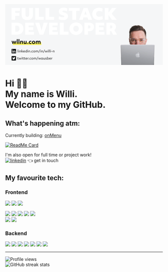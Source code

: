 ![alt text](./readme-banner.png)
<br/>

# Hi 👋🏼 <br/> My name is Willi. <br/>Welcome to my GitHub.

## **What's happening atm:**

Currently building: <a href="http://on-menu.de" target="_blank">onMenu</a>

[![ReadMe Card](https://github-readme-stats.vercel.app/api/pin/?username=willi-nuechterlein&repo=on-menu)](https://github.com/willi-nuechterlein/on-menu)

I'm also open for full time or project work!\
[<img src='https://cdn.jsdelivr.net/npm/simple-icons@3.0.1/icons/linkedin.svg' alt='linkedin' height='40'>](https://www.linkedin.com/in/willi-n/)
👈 get in touch

<!-- Currently working on: -->

## **My favourite tech:**

<h3>Frontend</h3>

![](https://img.shields.io/badge/-React-45b8d8?style=flat-square&logo=react&logoColor=white)
![](https://img.shields.io/badge/-Gatsby-663399?style=flat-square&logo=Gatsby&logoColor=white)
![](https://img.shields.io/badge/-mobX-FB7A24?style=flat-square&l&logoColor=white)

<!-- ![](https://img.shields.io/badge/-Vue.js-38B2AC?style=flat-square&logo=Vue.js&logoColor=white)\ -->

![](https://img.shields.io/badge/-Styled_Components-db7092?style=flat-square&logo=styled-components&logoColor=white)
![](https://img.shields.io/badge/-TailwindCSS-38B2A8?style=flat-square&logo=Tailwind-CSS&logoColor=white)
![](https://img.shields.io/badge/-Sass-CC6699?style=flat-square&logo=Sass&logoColor=white)
![](https://img.shields.io/badge/-MaterialUI-0081CB?style=flat-square&logo=Material-UI&logoColor=white)
![](https://img.shields.io/badge/CSS3-1572B6?style=flat-square&logo=CSS3&logoColor=white)\
![](https://img.shields.io/badge/JavaScript-F7DF1E?style=flat-square&logo=JavaScript&logoColor=black)
![](https://img.shields.io/badge/jQuery-0769AD?style=flat-square&logo=jQuery&logoColor=white)

<h3>Backend</h3>

![](https://img.shields.io/badge/-Nodejs-43853d?style=flat-square&logo=Node.js&logoColor=white)
![](https://img.shields.io/badge/-Express.js-4B8BF5?style=flat-square&logo=JavaScript&logoColor=white)
![](https://img.shields.io/badge/-PostgreSQL-336791?style=flat-square&logo=PostgreSQL&logoColor=white)
![](https://img.shields.io/badge/-AmazonAWS-232F3E?style=flat-square&logo=Amazon-AWS&logoColor=white)
![](https://img.shields.io/badge/-Netlify-00C7B7?style=flat-square&logo=Netlify&logoColor=white)
![](https://img.shields.io/badge/-Serverless-FD5750?style=flat-square&logo=Serverless&logoColor=white)
![](https://img.shields.io/badge/-Redis-DC382D?style=flat-square&logo=Redis&logoColor=white)
<br/>

---

![Profile views](https://gpvc.arturio.dev/willi-nuechterlein)\
![GitHub streak stats](https://github-readme-streak-stats.herokuapp.com/?user=willi-nuechterlein)
